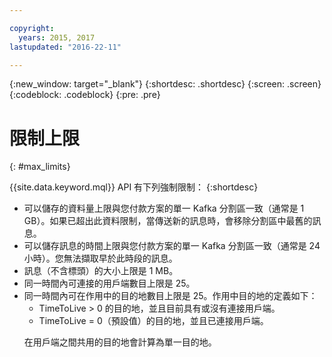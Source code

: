 ```yaml
---

copyright:
  years: 2015, 2017
lastupdated: "2016-22-11"

---
```


{:new_window: target="_blank"}
{:shortdesc: .shortdesc}
{:screen: .screen}
{:codeblock: .codeblock}
{:pre: .pre}

# 限制上限
{: #max_limits}

{{site.data.keyword.mql}} API 有下列強制限制：
{:shortdesc}

* 可以儲存的資料量上限與您付款方案的單一 Kafka 分割區一致（通常是 1 GB）。如果已超出此資料限制，當傳送新的訊息時，會移除分割區中最舊的訊息。
* 可以儲存訊息的時間上限與您付款方案的單一 Kafka 分割區一致（通常是 24 小時）。您無法擷取早於此時段的訊息。
* 訊息（不含標頭）的大小上限是 1 MB。
* 同一時間內可連接的用戶端數目上限是 25。
* 同一時間內可在作用中的目的地數目上限是 25。作用中目的地的定義如下：
  - TimeToLive > 0 的目的地，並且目前具有或沒有連接用戶端。
  - TimeToLive = 0（預設值）的目的地，並且已連接用戶端。 
  <p>在用戶端之間共用的目的地會計算為單一目的地。</p>
